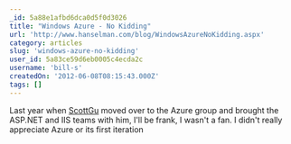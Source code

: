 ```yaml
---
_id: 5a88e1afbd6dca0d5f0d3026
title: "Windows Azure - No Kidding"
url: 'http://www.hanselman.com/blog/WindowsAzureNoKidding.aspx'
category: articles
slug: 'windows-azure-no-kidding'
user_id: 5a83ce59d6eb0005c4ecda2c
username: 'bill-s'
createdOn: '2012-06-08T08:15:43.000Z'
tags: []
---
```


Last year when <a href="http://weblogs.asp.net/scottgu/archive/2012/06/07/meet-the-new-windows-azure.aspx">ScottGu</a> moved over to the Azure group and brought the ASP.NET and IIS teams with him, I'll be frank, I wasn't a fan. I didn't really appreciate Azure or its first iteration
